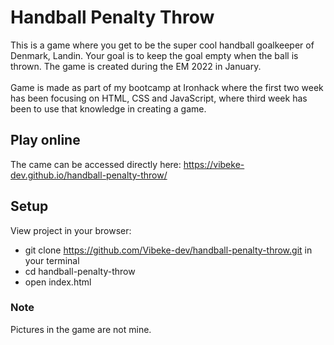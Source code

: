 # Handball Penalty Throw
This is a game where you get to be the super cool handball goalkeeper of Denmark, Landin. Your goal is to keep the goal empty when the ball is thrown. 
The game is created during the EM 2022 in January. <br /> <br />
Game is made as part of my bootcamp at Ironhack where the first two week has been focusing on HTML, CSS and JavaScript, 
where third week has been to use that knowledge in creating a game.  

## Play online
The came can be accessed directly here: https://vibeke-dev.github.io/handball-penalty-throw/

## Setup
View project in your browser:
- git clone https://github.com/Vibeke-dev/handball-penalty-throw.git in your terminal
- cd handball-penalty-throw
- open index.html

### Note
Pictures in the game are not mine. 
